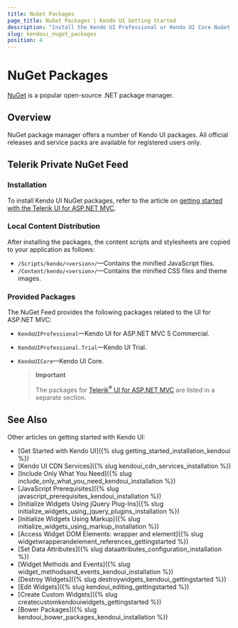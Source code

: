 ```yaml
---
title: NuGet Packages
page_title: NuGet Packages | Kendo UI Getting Started
description: "Install the Kendo UI Professional or Kendo UI Core NuGet packages."
slug: kendoui_nuget_packages
position: 4
---
```


# NuGet Packages

[NuGet](https://www.nuget.org) is a popular open-source .NET package manager.

## Overview

NuGet package manager offers a number of Kendo UI packages. All official releases and service packs are available for registered users only.

## Telerik Private NuGet Feed

### Installation

To install Kendo UI NuGet packages, refer to the article on [getting started with the Telerik UI for ASP.NET MVC](http://docs.telerik.com/aspnet-mvc/getting-started/nuget-install).

### Local Content Distribution

After installing the packages, the content scripts and stylesheets are copied to your application as follows:
* `/Scripts/kendo/<version>/`&mdash;Contains the minified JavaScript files.
* `/Content/kendo/<version>/`&mdash;Contains the minified CSS files and theme images.

### Provided Packages

The NuGet Feed provides the following packages related to the UI for ASP.NET MVC:
* `KendoUIProfessional`&mdash;Kendo UI for ASP.NET MVC 5 Commercial.
* `KendoUIProfessional.Trial`&mdash;Kendo UI Trial.
* `KendoUICore`&mdash;Kendo UI Core.

    > **Important**
    >
    > The packages for [Telerik<sup>®</sup> UI for ASP.NET MVC](http://docs.telerik.com/aspnet-mvc/getting-started/nuget-install) are listed in a separate section.

## See Also

Other articles on getting started with Kendo UI:

* [Get Started with Kendo UI]({% slug getting_started_installation_kendoui %})
* [Kendo UI CDN Services]({% slug kendoui_cdn_services_installation %})
* [Include Only What You Need]({% slug include_only_what_you_need_kendoui_installation %})
* [JavaScript Prerequisites]({% slug javascript_prerequisites_kendoui_installation %})
* [Initialize Widgets Using jQuery Plug-Ins]({% slug initialize_widgets_using_jquery_plugins_installation %})
* [Initialize Widgets Using Markup]({% slug initialize_widgets_using_markup_installation %})
* [Access Widget DOM Elements: wrapper and element]({% slug widgetwrapperandelement_references_gettingstarted %})
* [Set Data Attributes]({% slug dataattributes_configuration_installation %})
* [Widget Methods and Events]({% slug widget_methodsand_events_kendoui_installation %})
* [Destroy Widgets]({% slug destroywidgets_kendoui_gettingstarted %})
* [Edit Widgets]({% slug kendoui_editing_gettingstarted %})
* [Create Custom Widgets]({% slug createcustomkendouiwidgets_gettingstarted %})
* [Bower Packages]({% slug kendoui_bower_packages_kendoui_installation %})
